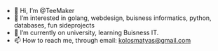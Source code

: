 - 👋 Hi, I’m @TeeMaker
- 👀 I’m interested in golang, webdesign, buisness informatics, python, databases, fun sideprojects
- 🌱 I’m currently on university, learning Buisness IT.
- 📫 How to reach me, through email: kolosmatyas@gmail.com
